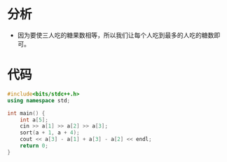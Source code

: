 # 分析

- 因为要使三人吃的糖果数相等，所以我们让每个人吃到最多的人吃的糖数即可。

# 代码

```cpp
#include<bits/stdc++.h>
using namespace std;

int main() {
    int a[5];
    cin >> a[1] >> a[2] >> a[3];
    sort(a + 1, a + 4);
    cout << a[3] - a[1] + a[3] - a[2] << endl;
    return 0;
}
```
